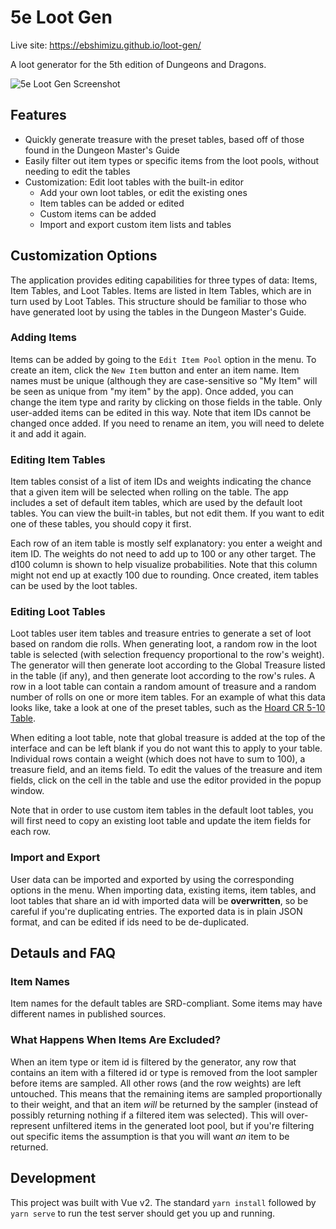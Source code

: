 # 5e Loot Gen
Live site: https://ebshimizu.github.io/loot-gen/

A loot generator for the 5th edition of Dungeons and Dragons. 

![5e Loot Gen Screenshot](https://ebshimizu.github.io/loot-gen/readme-screenshot.png)

## Features
- Quickly generate treasure with the preset tables, based off of those found in the Dungeon Master's Guide
- Easily filter out item types or specific items from the loot pools, without needing to edit the tables
- Customization: Edit loot tables with the built-in editor
  - Add your own loot tables, or edit the existing ones
  - Item tables can be added or edited
  - Custom items can be added
  - Import and export custom item lists and tables

## Customization Options

The application provides editing capabilities for three types of data: Items, Item Tables, and Loot Tables. Items are listed in Item Tables, which are in turn used by Loot Tables. This structure should be familiar to those who have generated loot by using the tables in the Dungeon Master's Guide.

### Adding Items

Items can be added by going to the `Edit Item Pool` option in the menu. To create an item, click the `New Item` button and enter an item name. Item names must be unique (although they are case-sensitive so "My Item" will be seen as unique from "my item" by the app). Once added, you can change the item type and rarity by clicking on those fields in the table. Only user-added items can be edited in this way. 
Note that item IDs cannot be changed once added. If you need to rename an item, you will need to delete it and add it again.

### Editing Item Tables

Item tables consist of a list of item IDs and weights indicating the chance that a given item will be selected when rolling on the table. The app includes a set of default item tables, which are used by the default loot tables. You can view the built-in tables, but not edit them. If you want to edit one of these tables, you should copy it first.

Each row of an item table is mostly self explanatory: you enter a weight and item ID. The weights do not need to add up to 100 or any other target. The d100 column is shown to help visualize probabilities. Note that this column might not end up at exactly 100 due to rounding. Once created, item tables can be used by the loot tables.

### Editing Loot Tables

Loot tables user item tables and treasure entries to generate a set of loot based on random die rolls. When generating loot, a random row in the loot table is selected (with selection frequency proportional to the row's weight). The generator will then generate loot according to the Global Treasure listed in the table (if any), and then generate loot according to the row's rules. A row in a loot table can contain a random amount of treasure and a random number of rolls on one or more item tables. For an example of what this data looks like, take a look at one of the preset tables, such as the [Hoard CR 5-10 Table](https://ebshimizu.github.io/loot-gen/#/lootTable/Hoard-CR-5-10).

When editing a loot table, note that global treasure is added at the top of the interface and can be left blank if you do not want this to apply to your table. Individual rows contain a weight (which does not have to sum to 100), a treasure field, and an items field. To edit the values of the treasure and item fields, click on the cell in the table and use the editor provided in the popup window.

Note that in order to use custom item tables in the default loot tables, you will first need to copy an existing loot table and update the item fields for each row.

### Import and Export

User data can be imported and exported by using the corresponding options in the menu. When importing data, existing items, item tables, and loot tables that share an id with imported data will be **overwritten**, so be careful if you're duplicating entries. The exported data is in plain JSON format, and can be edited if ids need to be de-duplicated.

## Detauls and FAQ

### Item Names
Item names for the default tables are SRD-compliant. Some items may have different names in published sources.

### What Happens When Items Are Excluded?
When an item type or item id is filtered by the generator, any row that contains an item with a filtered id or type is removed from the loot sampler before items are sampled. All other rows (and the row weights) are left untouched. This means that the remaining items are sampled proportionally to their weight, and that an item *will* be returned by the sampler (instead of possibly returning nothing if a filtered item was selected). This will over-represent unfiltered items in the generated loot pool, but if you're filtering out specific items the assumption is that you will want *an* item to be returned.

## Development
This project was built with Vue v2. The standard `yarn install` followed by `yarn serve` to run the test server should get you up and running.